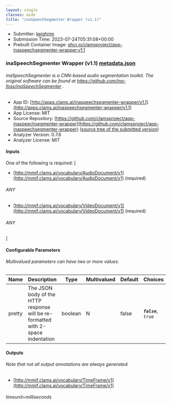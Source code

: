 ```yaml
---
layout: single
classes: wide
title: "inaSpeechSegmenter Wrapper (v1.1)"
---
```

* Submitter: [keighrim](https://github.com/keighrim)
* Submission Time: 2023-07-24T05:31:08+00:00
* Prebuilt Container Image: [ghcr.io/clamsproject/app-inaspeechsegmenter-wrapper:v1.1](https://github.com/clamsproject/app-inaspeechsegmenter-wrapper/pkgs/container/app-inaspeechsegmenter-wrapper/v1.1)


### inaSpeechSegmenter Wrapper (v1.1) [metadata.json](metadata.json)
###### inaSpeechSegmenter is a CNN-based audio segmentation toolkit. The original software can be found at https://github.com/ina-foss/inaSpeechSegmenter .

* App ID: [http://apps.clams.ai/inaspeechsegmenter-wrapper/v1.1](http://apps.clams.ai/inaspeechsegmenter-wrapper/v1.1)
* App License: MIT
* Source Repository: [https://github.com/clamsproject/app-inaspeechsegmenter-wrapper](https://github.com/clamsproject/app-inaspeechsegmenter-wrapper) ([source tree of the submitted version](https://github.com/clamsproject/app-inaspeechsegmenter-wrapper/tree/v1.1))
* Analyzer Version: 0.7.6
* Analyzer License: MIT


#### Inputs
One of the following is required: [
* [http://mmif.clams.ai/vocabulary/AudioDocument/v1](http://mmif.clams.ai/vocabulary/AudioDocument/v1) (required)
###### ANY
* [http://mmif.clams.ai/vocabulary/VideoDocument/v1](http://mmif.clams.ai/vocabulary/VideoDocument/v1) (required)
###### ANY
]


#### Configurable Parameters
###### Multivalued parameters can have two or more values.

|Name|Description|Type|Multivalued|Default|Choices|
|----|-----------|----|-----------|-------|-------|
|pretty|The JSON body of the HTTP response will be re-formatted with 2-space indentation|boolean|N|false|**_`false`_**, `true`|


#### Outputs
###### Note that not all output annotations are always generated.
* [http://mmif.clams.ai/vocabulary/TimeFrame/v1](http://mmif.clams.ai/vocabulary/TimeFrame/v1) 
###### timeunit=milliseconds
